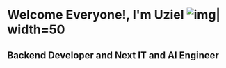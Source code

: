 # Welcome Everyone!, I'm Uziel ![img](https://monophy.com/media/LR0i1KkQGtgXpxFxxy/monophy.gif)| width=50
<h2>Backend Developer and Next IT and AI Engineer</h2>

